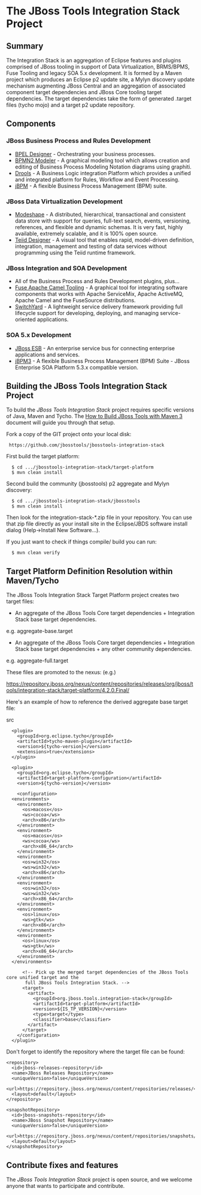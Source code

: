 # The JBoss Tools Integration Stack Project

## Summary
The Integration Stack is an aggregation of Eclipse features and plugins comprised of JBoss tooling in support of Data Virtualization, BRMS/BPMS, Fuse Tooling and legacy SOA 5.x development.  It is formed by a Maven project which produces an Eclipse p2 update site, a Mylyn discovery update mechanism augmenting JBoss Central and an aggregation of associated component target dependencies and JBoss Core tooling target dependencies.  The target dependencies take the form of generated .target files (tycho mojo) and a target p2 update repository.

## Components

### JBoss Business Process and Rules Development

* [BPEL Designer](http://tools.jboss.org/features/bpel.html) - Orchestrating your business processes.
* [BPMN2 Modeler](http://tools.jboss.org/features/bpmn2.html) - A graphical modeling tool which allows creation and editing of Business Process Modeling Notation diagrams using graphiti.
* [Drools](http://tools.jboss.org/features/drools.html) - A Business Logic integration Platform which provides a unified and integrated platform for Rules, Workflow and Event Processing.
* [jBPM](http://tools.jboss.org/features/jbpm.html) - A flexible Business Process Management (BPM) suite.

### JBoss Data Virtualization Development

* [Modeshape](http://tools.jboss.org/features/modeshape.html) - A distributed, hierarchical, transactional and consistent data store with support for queries, full-text search, events, versioning, references, and flexible and dynamic schemas. It is very fast, highly available, extremely scalable, and it is 100% open source.
* [Teiid Designer](http://tools.jboss.org/features/teiiddesigner.html) - A visual tool that enables rapid, model-driven definition, integration, management and testing of data services without programming using the Teiid runtime framework.

### JBoss Integration and SOA Development

* All of the Business Process and Rules Development plugins, plus...
* [Fuse Apache Camel Tooling](http://tools.jboss.org/features/apachecamel.html) - A graphical tool for integrating software components that works with Apache ServiceMix, Apache ActiveMQ, Apache Camel and the FuseSource distributions.
* [SwitchYard](http://tools.jboss.org/features/switchyard.html) - A lightweight service delivery framework providing full lifecycle support for developing, deploying, and managing service-oriented applications.

### SOA 5.x Development

* [JBoss ESB](http://www.jboss.org/jbossesb) - An enterprise service bus for connecting enterprise applications and services.
* [jBPM3](http://docs.jboss.com/jbpm/v3.2/userguide/html_single/) - A flexible Business Process Management (BPM) Suite - JBoss Enterprise SOA Platform 5.3.x compatible version.

## Building the JBoss Tools Integration Stack Project

To build the _JBoss Tools Integration Stack_ project requires specific versions of Java, Maven and Tycho. 
The [How to Build JBoss Tools with Maven 3](https://community.jboss.org/wiki/HowToBuildJBossToolsWithMaven3)
document will guide you through that setup.

Fork a copy of the GIT project onto your local disk:

     https://github.com/jbosstools/jbosstools-integration-stack

First build the target platform:

      $ cd .../jbosstools-integration-stack/target-platform
      $ mvn clean install

Second build the community (jbosstools) p2 aggregate and Mylyn discovery:

      $ cd .../jbosstools-integration-stack/jbosstools
      $ mvn clean install

Then look for the integration-stack-*.zip file in your repository.  You can use that zip file directly as your install 
site in the Eclipse/JBDS software install dialog (Help->Install New Software...).

If you just want to check if things compile/ build you can run:

      $ mvn clean verify

## Target Platform Definition Resolution within Maven/Tycho

The JBoss Tools Integration Stack Target Platform project creates two target files:

* An aggregate of the JBoss Tools Core target dependencies + Integration Stack base target dependencies.

e.g. aggregate-base.target

* An aggregate of the JBoss Tools Core target dependencies + Integration Stack base target dependencies + any other community dependencies.

e.g. aggregate-full.target

These files are promoted to the nexus: (e.g.)

https://repository.jboss.org/nexus/content/repositories/releases/org/jboss/tools/integration-stack/target-platform/4.2.0.Final/

Here's an example of how to reference the derived aggregate base target file:

  <build>
    <sourceDirectory>src</sourceDirectory>
    <plugins>

      <plugin>
        <groupId>org.eclipse.tycho</groupId>
        <artifactId>tycho-maven-plugin</artifactId>
        <version>${tycho-version}</version>
        <extensions>true</extensions>
      </plugin>

      <plugin>
        <groupId>org.eclipse.tycho</groupId>
        <artifactId>target-platform-configuration</artifactId>
        <version>${tycho-version}</version>

        <configuration>
	  <environments>
	    <environment>
	      <os>macosx</os>
	      <ws>cocoa</ws>
	      <arch>x86</arch>
	    </environment>
	    <environment>
	      <os>macosx</os>
	      <ws>cocoa</ws>
	      <arch>x86_64</arch>
	    </environment>
	    <environment>
	      <os>win32</os>
	      <ws>win32</ws>
	      <arch>x86</arch>
	    </environment>
	    <environment>
	      <os>win32</os>
	      <ws>win32</ws>
	      <arch>x86_64</arch>
	    </environment>
	    <environment>
	      <os>linux</os>
	      <ws>gtk</ws>
	      <arch>x86</arch>
	    </environment>
	    <environment>
	      <os>linux</os>
	      <ws>gtk</ws>
	      <arch>x86_64</arch>
	    </environment>
	  </environments>

          <!-- Pick up the merged target dependencies of the JBoss Tools core unified target and the
	       full JBoss Tools Integration Stack. -->
          <target>
            <artifact>
              <groupId>org.jboss.tools.integration-stack</groupId>
              <artifactId>target-platform</artifactId>
              <version>${IS_TP_VERSION}</version>
              <type>target</type>
              <classifier>base</classifier>
            </artifact>
          </target>
        </configuration>
      </plugin>

Don't forget to identify the repository where the target file can be found:

  <distributionManagement>

    <repository>
      <id>jboss-releases-repository</id>
      <name>JBoss Releases Repository</name>
      <uniqueVersion>false</uniqueVersion>
      <url>https://repository.jboss.org/nexus/content/repositories/releases/</url>
      <layout>default</layout>
    </repository>

    <snapshotRepository>
      <id>jboss-snapshots-repository</id>
      <name>JBoss Snapshot Repository</name>
      <uniqueVersion>false</uniqueVersion>
      <url>https://repository.jboss.org/nexus/content/repositories/snapshots/</url>
      <layout>default</layout>
    </snapshotRepository>

  </distributionManagement>

## Contribute fixes and features

The _JBoss Tools Integration Stack_ project is open source, and we welcome anyone that wants to participate and contribute.

